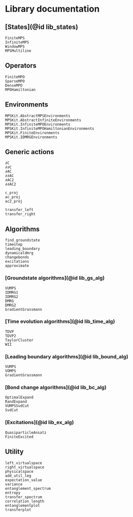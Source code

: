 # Library documentation

## [States](@id lib_states)
```@docs
FiniteMPS
InfiniteMPS
WindowMPS
MPSMultiline
```

## Operators
```@docs
FiniteMPO
SparseMPO
DenseMPO
MPOHamiltonian
```

## Environments
```@docs
MPSKit.AbstractMPSEnvironments
MPSKit.AbstractInfiniteEnvironments
MPSKit.InfiniteMPOEnvironments
MPSKit.InfiniteMPOHamiltonianEnvironments
MPSKit.FiniteEnvironments
MPSKit.IDMRGEnvironments
```

## Generic actions
```@docs
∂C
∂∂C
∂AC
∂∂AC
∂AC2
∂∂AC2

c_proj
ac_proj
ac2_proj

transfer_left
transfer_right
```

## Algorithms
```@docs
find_groundstate
timestep
leading_boundary
dynamicaldmrg
changebonds
excitations
approximate
```

### [Groundstate algorithms](@id lib_gs_alg)
```@docs
VUMPS
IDMRG1
IDMRG2
DMRG
DMRG2
GradientGrassmann
```

### [Time evolution algorithms](@id lib_time_alg)
```@docs
TDVP
TDVP2
TaylorCluster
WII
```

### [Leading boundary algorithms](@id lib_bound_alg)
```@docs
VUMPS
VOMPS
GradientGrassmann
```

### [Bond change algorithms](@id lib_bc_alg)
```@docs
OptimalExpand
RandExpand
VUMPSSvdCut
SvdCut
```

### [Excitations](@id lib_ex_alg)
```@docs
QuasiparticleAnsatz
FiniteExcited
```

## Utility
```@docs
left_virtualspace
right_virtualspace
physicalspace
add_util_leg
expectation_value
variance
entanglement_spectrum
entropy
transfer_spectrum
correlation_length
entanglementplot
transferplot
```
